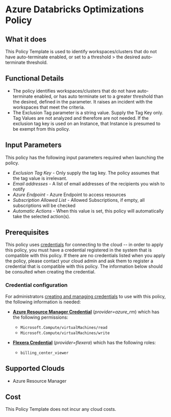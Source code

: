 # Azure Databricks Optimizations Policy

## What it does

This Policy Template is used to identify workspaces/clusters that do not have auto-terminate enabled, or set to a threshold > the desired auto-terminate threshold.

## Functional Details

- The policy identifies workspaces/clusters that do not have auto-terminate enabled, or has auto terminate set to a greater threshold than the desired, defined in the parameter. It raises an incident with the workspaces that meet the criteria.
- The Exclusion Tag parameter is a string value. Supply the Tag Key only. Tag Values are not analyzed and therefore are not needed. If the exclusion tag key is used on an Instance, that Instance is presumed to be exempt from this policy.

## Input Parameters

This policy has the following input parameters required when launching the policy.

- *Exclusion Tag Key* - Only supply the tag key. The policy assumes that the tag value is irrelevant.
- *Email addresses* - A list of email addresses of the recipients you wish to notify
- *Azure Endpoint* - Azure Endpoint to access resources
- *Subscription Allowed List* - Allowed Subscriptions, if empty, all subscriptions will be checked
- *Automatic Actions* - When this value is set, this policy will automatically take the selected action(s).

## Prerequisites

This policy uses [credentials](https://docs.flexera.com/flexera/EN/Automation/ManagingCredentialsExternal.htm) for connecting to the cloud -- in order to apply this policy, you must have a credential registered in the system that is compatible with this policy. If there are no credentials listed when you apply the policy, please contact your cloud admin and ask them to register a credential that is compatible with this policy. The information below should be consulted when creating the credential.

### Credential configuration

For administrators [creating and managing credentials](https://docs.flexera.com/flexera/EN/Automation/ManagingCredentialsExternal.htm) to use with this policy, the following information is needed:

- [**Azure Resource Manager Credential**](https://docs.flexera.com/flexera/EN/Automation/ProviderCredentials.htm#automationadmin_109256743_1124668) (*provider=azure_rm*) which has the following permissions:
  - `Microsoft.Compute/virtualMachines/read`
  - `Microsoft.Compute/virtualMachines/write`

- [**Flexera Credential**](https://docs.flexera.com/flexera/EN/Automation/ProviderCredentials.htm) (*provider=flexera*) which has the following roles:
  - `billing_center_viewer`

## Supported Clouds

- Azure Resource Manager

## Cost

This Policy Template does not incur any cloud costs.
